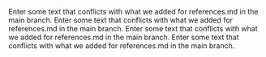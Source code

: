 
Enter some text that conflicts with what we added for references.md in the main branch.
Enter some text that conflicts with what we added for references.md in the main branch.
Enter some text that conflicts with what we added for references.md in the main branch.
Enter some text that conflicts with what we added for references.md in the main branch.


